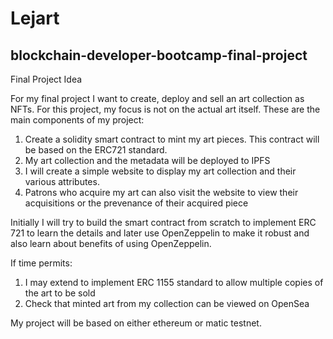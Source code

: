 # Lejart
## blockchain-developer-bootcamp-final-project

Final Project Idea

For my final project I want to create, deploy and sell an art collection as NFTs. For this project, my focus is not on the actual art itself. These are the main components of my project:
1. Create a solidity smart contract to mint my art pieces. This contract will be based on the ERC721 standard. 
2. My art collection and the metadata will be deployed to IPFS
3. I will create a simple website to display my art collection and their various attributes.
4. Patrons who acquire my art can also visit the website to view their acquisitions or the prevenance of their acquired piece

Initially I will try to build the smart contract from scratch to implement ERC 721 to learn the details and later use OpenZeppelin to make it robust and also learn about benefits of using OpenZeppelin. 

If time permits:
1. I may extend to implement ERC 1155 standard to allow multiple copies of the art to be sold
2. Check that minted art from my collection can be viewed on OpenSea

My project will be based on either ethereum or matic testnet.

